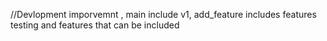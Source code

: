 //Devlopment imporvemnt ,
main include v1,
add_feature includes features testing and features that can be included
